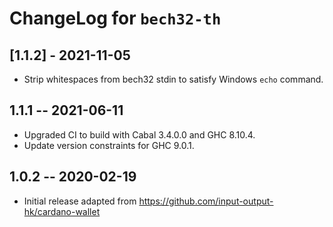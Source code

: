# ChangeLog for `bech32-th`

## [1.1.2] - 2021-11-05

+ Strip whitespaces from bech32 stdin to satisfy Windows `echo` command.

## 1.1.1 -- 2021-06-11

+ Upgraded CI to build with Cabal 3.4.0.0 and GHC 8.10.4.
+ Update version constraints for GHC 9.0.1.

## 1.0.2 -- 2020-02-19

+ Initial release adapted from https://github.com/input-output-hk/cardano-wallet
